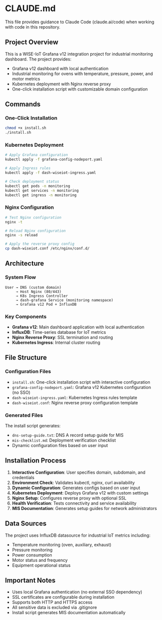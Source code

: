 # CLAUDE.md

This file provides guidance to Claude Code (claude.ai/code) when working with code in this repository.

## Project Overview

This is a WISE-IoT Grafana v12 integration project for industrial monitoring dashboard. The project provides:
- Grafana v12 dashboard with local authentication
- Industrial monitoring for ovens with temperature, pressure, power, and motor metrics
- Kubernetes deployment with Nginx reverse proxy
- One-click installation script with customizable domain configuration

## Commands

### One-Click Installation
```bash
chmod +x install.sh
./install.sh
```

### Kubernetes Deployment
```bash
# Apply Grafana configuration
kubectl apply -f grafana-config-nodeport.yaml

# Apply Ingress rules
kubectl apply -f dash-wiseiot-ingress.yaml

# Check deployment status
kubectl get pods -n monitoring
kubectl get services -n monitoring
kubectl get ingress -n monitoring
```

### Nginx Configuration
```bash
# Test Nginx configuration
nginx -t

# Reload Nginx configuration
nginx -s reload

# Apply the reverse proxy config
cp dash-wiseiot.conf /etc/nginx/conf.d/
```

## Architecture

### System Flow
```
User → DNS (custom domain) 
     → Host Nginx (80/443)
     → K8s Ingress Controller
     → dash-grafana Service (monitoring namespace)
     → Grafana v12 Pod + InfluxDB
```

### Key Components
- **Grafana v12**: Main dashboard application with local authentication
- **InfluxDB**: Time-series database for IoT metrics
- **Nginx Reverse Proxy**: SSL termination and routing
- **Kubernetes Ingress**: Internal cluster routing

## File Structure

### Configuration Files
- `install.sh`: One-click installation script with interactive configuration
- `grafana-config-nodeport.yaml`: Grafana v12 Kubernetes configuration (no SSO)
- `dash-wiseiot-ingress.yaml`: Kubernetes Ingress rules template
- `dash-wiseiot.conf`: Nginx reverse proxy configuration template

### Generated Files
The install script generates:
- `dns-setup-guide.txt`: DNS A record setup guide for MIS
- `mis-checklist.md`: Deployment verification checklist
- Dynamic configuration files based on user input

## Installation Process

1. **Interactive Configuration**: User specifies domain, subdomain, and credentials
2. **Environment Check**: Validates kubectl, nginx, curl availability
3. **Dynamic Configuration**: Generates configs based on user input
4. **Kubernetes Deployment**: Deploys Grafana v12 with custom settings
5. **Nginx Setup**: Configures reverse proxy with optional SSL
6. **Health Verification**: Tests connectivity and service availability
7. **MIS Documentation**: Generates setup guides for network administrators

## Data Sources

The project uses InfluxDB datasource for industrial IoT metrics including:
- Temperature monitoring (oven, auxiliary, exhaust)
- Pressure monitoring
- Power consumption
- Motor status and frequency
- Equipment operational status

## Important Notes

- Uses local Grafana authentication (no external SSO dependency)
- SSL certificates are configurable during installation
- Supports both HTTP and HTTPS access
- All sensitive data is excluded via .gitignore
- Install script generates MIS documentation automatically